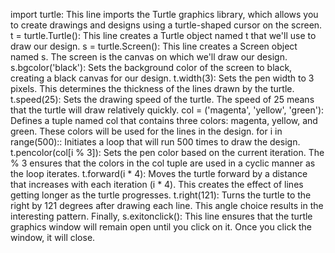 import turtle: This line imports the Turtle graphics library, which allows you to create drawings and designs using a turtle-shaped cursor on the screen.
t = turtle.Turtle(): This line creates a Turtle object named t that we'll use to draw our design.
s = turtle.Screen(): This line creates a Screen object named s. The screen is the canvas on which we'll draw our design.
s.bgcolor('black'): Sets the background color of the screen to black, creating a black canvas for our design.
t.width(3): Sets the pen width to 3 pixels. This determines the thickness of the lines drawn by the turtle.
t.speed(25): Sets the drawing speed of the turtle. The speed of 25 means that the turtle will draw relatively quickly.
col = ('magenta', 'yellow', 'green'): Defines a tuple named col that contains three colors: magenta, yellow, and green. These colors will be used for the lines in the design.
for i in range(500):: Initiates a loop that will run 500 times to draw the design.
t.pencolor(col[i % 3]): Sets the pen color based on the current iteration. The % 3 ensures that the colors in the col tuple are used in a cyclic manner as the loop iterates.
t.forward(i * 4): Moves the turtle forward by a distance that increases with each iteration (i * 4). This creates the effect of lines getting longer as the turtle progresses.
t.right(121): Turns the turtle to the right by 121 degrees after drawing each line. This angle choice results in the interesting pattern.
Finally, s.exitonclick(): This line ensures that the turtle graphics window will remain open until you click on it. Once you click the window, it will close.

